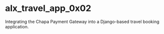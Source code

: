 # alx_travel_app_0x02
Integrating the Chapa Payment Gateway into a Django-based travel booking application.
